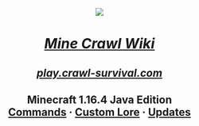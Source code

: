 <p align="center">
    <a href="https://crawl-survival.com">
        <img src="https://www.crawl-survival.com/assets/server-icon.png">
        <h1 align="center"><em>Mine Crawl Wiki</em></h1>
        <h2 align="center"><em>play.crawl-survival.com</em></h2>
    </a>
</p>
<h2 align="center">
    Minecraft 1.16.4 Java Edition
    <br>
    <a href="#gamemode-commands">Commands</a>
    ·
    <a href="#ghost-commands">Custom Lore</a>
    ·
    <a href="#server-updates">Updates</a>
</h2>
